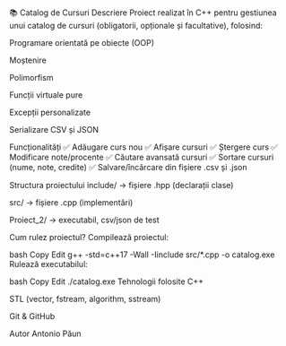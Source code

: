 📚 Catalog de Cursuri
Descriere
Proiect realizat în C++ pentru gestiunea unui catalog de cursuri (obligatorii, opționale și facultative), folosind:

Programare orientată pe obiecte (OOP)

Moștenire

Polimorfism

Funcții virtuale pure

Excepții personalizate

Serializare CSV și JSON

Funcționalități
✅ Adăugare curs nou
✅ Afișare cursuri
✅ Ștergere curs
✅ Modificare note/procente
✅ Căutare avansată cursuri
✅ Sortare cursuri (nume, note, credite)
✅ Salvare/încărcare din fișiere .csv și .json

Structura proiectului
include/ → fișiere .hpp (declarații clase)

src/ → fișiere .cpp (implementări)

Proiect_2/ → executabil, csv/json de test

Cum rulez proiectul?
Compilează proiectul:

bash
Copy
Edit
g++ -std=c++17 -Wall -Iinclude src/*.cpp -o catalog.exe
Rulează executabilul:

bash
Copy
Edit
./catalog.exe
Tehnologii folosite
C++

STL (vector, fstream, algorithm, sstream)

Git & GitHub

Autor
Antonio Păun